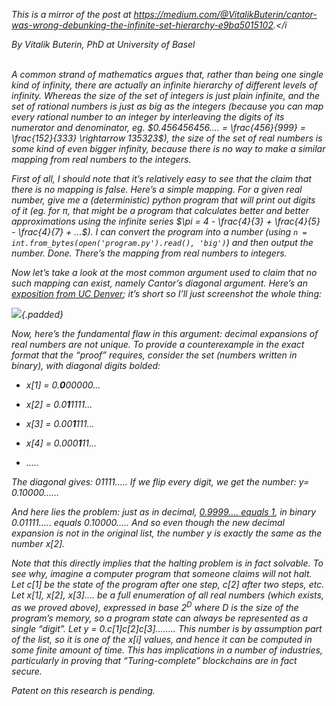[category]: <> (General,Math,Fun)
[date]: <> (2019/04/01)
[title]: <> ([Mirror] Cantor was Wrong: debunking the infinite set hierarchy)
[pandoc]: <> (--mathjax)

<i>This is a mirror of the post at <a href="https://medium.com/@VitalikButerin/cantor-was-wrong-debunking-the-infinite-set-hierarchy-e9ba5015102">https://medium.com/@VitalikButerin/cantor-was-wrong-debunking-the-infinite-set-hierarchy-e9ba5015102</a>.</i

By Vitalik Buterin, PhD at University of Basel
<br><br>

A common strand of mathematics argues that, rather than being one single kind of infinity, there are actually an infinite hierarchy of different levels of infinity. Whereas the size of the set of integers is just plain infinite, and the set of rational numbers is just as big as the integers (because you can map every rational number to an integer by interleaving the digits of its numerator and denominator, eg. $0.456456456…. = \frac{456}{999} = \frac{152}{333} \rightarrow 135323$), the size of the set of *real* numbers is some kind of even bigger infinity, because there *is no way* to make a similar mapping from real numbers to the integers.

First of all, I should note that it’s relatively easy to see that the claim that there is no mapping is false. Here’s a simple mapping. For a given real number, give me a (deterministic) python program that will print out digits of it (eg. for π, that might be a program that calculates better and better approximations using the infinite series $\pi = 4 - \frac{4}{3} + \frac{4}{5} - \frac{4}{7} + ...$). I can convert the program into a number (using `n = int.from_bytes(open('program.py').read(), 'big')`) and then output the number. Done. There’s the mapping from real numbers to integers.

Now let’s take a look at the most common argument used to claim that no such mapping can exist, namely Cantor’s diagonal argument. Here’s an [exposition from UC Denver](http://www.math.ucdenver.edu/~esulliva/Math3000/CantorDiag.pdf); it’s short so I’ll just screenshot the whole thing:

![](https://cdn-images-1.medium.com/max/2000/1*4ByVTuO_nU-lKZo7NHDBWA.png){.padded}

Now, here’s the fundamental flaw in this argument: *decimal expansions of real numbers are not unique*. To provide a counterexample in the exact format that the “proof” requires, consider the set (numbers written in binary), with diagonal digits bolded:

* x[1] = 0.**0**00000...

* x[2] = 0.0**1**1111...

* x[3] = 0.00**1**111...

* x[4] = 0.000**1**11...

* …..

The diagonal gives: 01111….. If we flip every digit, we get the number: $y =$ 0.10000……

And here lies the problem: just as in decimal, [0.9999…. equals 1](https://en.wikipedia.org/wiki/0.999...), in binary 0.01111….. equals 0.10000….. And so even though the new *decimal expansion* is not in the original list, the *number* $y$ is exactly the same as the number $x[2]$.

Note that this directly implies that the halting problem is in fact solvable. To see why, imagine a computer program that someone claims will not halt. Let c[1] be the state of the program after one step, c[2] after two steps, etc. Let x[1], x[2], x[3]…. be a full enumeration of all real numbers (which exists, as we proved above), expressed in base $2^D$ where $D$ is the size of the program’s memory, so a program state can always be represented as a single “digit”. Let y = 0.c[1]c[2]c[3]…….. This number is by assumption part of the list, so it is one of the x[i] values, and hence it can be computed in some finite amount of time. This has implications in a number of industries, particularly in proving that “Turing-complete” blockchains are in fact secure.

Patent on this research is pending.
